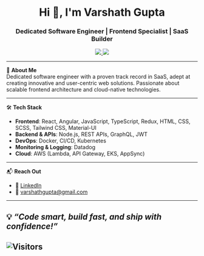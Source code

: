<h1 align="center">Hi 👋, I'm Varshath Gupta</h1>
<h3 align="center">Dedicated Software Engineer | Frontend Specialist | SaaS Builder</h3>

<p align="center">
  <a href="https://www.linkedin.com/in/varshathgupta/" target="_blank">
    <img src="https://img.shields.io/badge/LinkedIn-0077B5.svg?&style=for-the-badge&logo=linkedin&logoColor=white" />
  </a>
  <a href="mailto:varshathgupta@gmail.com">
    <img src="https://img.shields.io/badge/Gmail-D14836?style=for-the-badge&logo=gmail&logoColor=white" />
  </a>
 
</p>

---

🎯 **About Me**  
Dedicated software engineer with a proven track record in SaaS, adept at creating innovative and user-centric web solutions. Passionate about scalable frontend architecture and cloud-native technologies.

---

🛠 **Tech Stack**

- **Frontend**: React, Angular, JavaScript, TypeScript, Redux, HTML, CSS, SCSS, Tailwind CSS, Material-UI  
- **Backend & APIs**: Node.js, REST APIs, GraphQL, JWT  
- **DevOps**: Docker, CI/CD, Kubernetes  
- **Monitoring & Logging**: Datadog  
- **Cloud**: AWS (Lambda, API Gateway, EKS, AppSync)

---

📬 **Reach Out**

- 💼 [LinkedIn](https://linkedin.com/in/varshathgupta)
- 📧 varshathgupta@gmail.com


---

💡 *“Code smart, build fast, and ship with confidence!”*
---
![Visitors](https://visitor-badge.laobi.icu/badge?page_id=varshathgupta.varshathgupta&color=blue)
---

